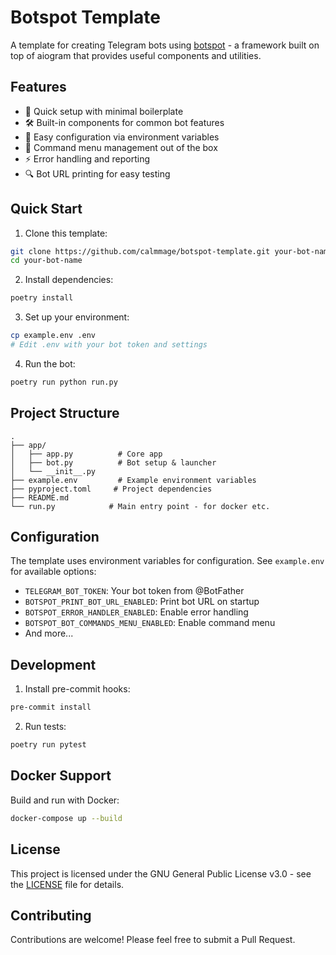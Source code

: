 # Botspot Template

A template for creating Telegram bots using [botspot](https://github.com/calmmage/botspot) - a framework built on top of aiogram that provides useful components and utilities.

## Features

- 🚀 Quick setup with minimal boilerplate
- 🛠 Built-in components for common bot features
- 🔧 Easy configuration via environment variables
- 📝 Command menu management out of the box
- ⚡ Error handling and reporting
- 🔍 Bot URL printing for easy testing

## Quick Start

1. Clone this template:
```bash
git clone https://github.com/calmmage/botspot-template.git your-bot-name
cd your-bot-name
```

2. Install dependencies:
```bash
poetry install
```

3. Set up your environment:
```bash
cp example.env .env
# Edit .env with your bot token and settings
```

4. Run the bot:
```bash
poetry run python run.py
```

## Project Structure

```
.
├── app/
│   ├── app.py          # Core app
│   ├── bot.py          # Bot setup & launcher
│   └── __init__.py
├── example.env         # Example environment variables
├── pyproject.toml     # Project dependencies
├── README.md
└── run.py            # Main entry point - for docker etc.
```

## Configuration

The template uses environment variables for configuration. See `example.env` for available options:

- `TELEGRAM_BOT_TOKEN`: Your bot token from @BotFather
- `BOTSPOT_PRINT_BOT_URL_ENABLED`: Print bot URL on startup
- `BOTSPOT_ERROR_HANDLER_ENABLED`: Enable error handling
- `BOTSPOT_BOT_COMMANDS_MENU_ENABLED`: Enable command menu
- And more...

## Development

1. Install pre-commit hooks:
```bash
pre-commit install
```

2. Run tests:
```bash
poetry run pytest
```

## Docker Support

Build and run with Docker:

```bash
docker-compose up --build
```

## License

This project is licensed under the GNU General Public License v3.0 - see the [LICENSE](LICENSE) file for details.

## Contributing

Contributions are welcome! Please feel free to submit a Pull Request.
